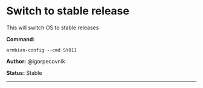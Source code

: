 # Switch to stable release
This will switch OS to stable releases

**Command:** 
~~~
armbian-config --cmd SY011
~~~

**Author:** @igorpecovnik

**Status:** Stable



***

